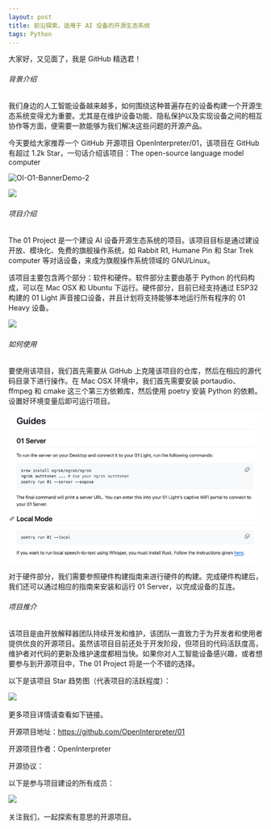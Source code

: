 ```yaml
---
layout: post
title: 前沿探索，适用于 AI 设备的开源生态系统
tags: Python
---
```


大家好，又见面了，我是 GitHub 精选君！

###### 背景介绍

我们身边的人工智能设备越来越多，如何围绕这种普遍存在的设备构建一个开源生态系统变得尤为重要。尤其是在维护设备功能、隐私保护以及实现设备之间的相互协作等方面，便需要一款能够为我们解决这些问题的开源产品。

今天要给大家推荐一个 GitHub 开源项目 OpenInterpreter/01，该项目在 GitHub 有超过 1.2k Star，一句话介绍该项目：The open-source language model computer


![OI-O1-BannerDemo-2](https://www.openinterpreter.com/OI-O1-BannerDemo-3.jpg)

![](https://github.com/OpenInterpreter/01/assets/63927363/52417006-a2ca-4379-b309-ffee3509f5d4)

###### 项目介绍

The 01 Project 是一个建设 AI 设备开源生态系统的项目。该项目目标是通过建设开放、模块化、免费的旗舰操作系统，如 Rabbit R1, Humane Pin 和 Star Trek computer 等对话设备，来成为旗舰操作系统领域的 GNU/Linux。

该项目主要包含两个部分：软件和硬件。软件部分主要由基于 Python 的代码构成，可以在 Mac OSX 和 Ubuntu 下运行。硬件部分，目前已经支持通过 ESP32 构建的 01 Light 声音接口设备，并且计划将支持能够本地运行所有程序的 01 Heavy 设备。

![](https://github.com/OpenInterpreter/01/assets/63927363/52417006-a2ca-4379-b309-ffee3509f5d4)

###### 如何使用

要使用该项目，我们首先需要从 GitHub 上克隆该项目的仓库，然后在相应的源代码目录下进行操作。在 Mac OSX 环境中，我们首先需要安装 portaudio、ffmpeg 和 cmake 这三个第三方依赖库，然后使用 poetry 安装 Python 的依赖。设置好环境变量后即可运行项目。

![](https://raw.githubusercontent.com/ZhuPeng/pic/master/images/compress_image-20240418230331578.png)

对于硬件部分，我们需要参照硬件构建指南来进行硬件的构建。完成硬件构建后，我们还可以通过相应的指南来安装和运行 01 Server，以完成设备的互连。

###### 项目推介

该项目是由开放解释器团队持续开发和维护，该团队一直致力于为开发者和使用者提供优良的开源项目。虽然该项目目前还处于开发阶段，但项目的代码活跃度高，维护者对代码的更新及维护速度都相当快。如果你对人工智能设备感兴趣，或者想要参与到开源项目中，The 01 Project 将是一个不错的选择。


以下是该项目 Star 趋势图（代表项目的活跃程度）：

![](https://api.star-history.com/svg?repos=OpenInterpreter/01&type=Timeline)

更多项目详情请查看如下链接。

开源项目地址：https://github.com/OpenInterpreter/01 

开源项目作者：OpenInterpreter

开源协议：

以下是参与项目建设的所有成员：

![](https://contrib.rocks/image?repo=OpenInterpreter/01)

关注我们，一起探索有意思的开源项目。

